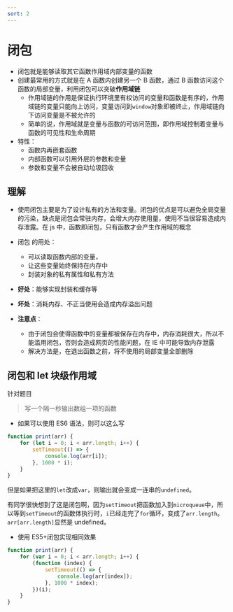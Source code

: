 ```yaml
---
sort: 2
---
```


# 闭包

- 闭包就是能够读取其它函数作用域内部变量的函数
- 创建最常用的方式就是在 A 函数内创建另一个 B 函数，通过 B 函数访问这个函数的局部变量，利用闭包可以突破**作用域链**
  - 作用域链的作用是保证执行环境里有权访问的变量和函数是有序的，作用域链的变量只能向上访问，变量访问到`window`对象即被终止，作用域链向下访问变量是不被允许的
  - 简单的说，作用域就是变量与函数的可访问范围，即作用域控制着变量与函数的可见性和生命周期
- 特性：
  - 函数内再嵌套函数
  - 内部函数可以引用外层的参数和变量
  - 参数和变量不会被自动垃圾回收

## 理解

- 使用闭包主要是为了设计私有的方法和变量。闭包的优点是可以避免全局变量的污染，缺点是闭包会常驻内存，会增大内存使用量，使用不当很容易造成内存泄露。在 js 中，函数即闭包，只有函数才会产生作用域的概念
- 闭包 的用处：

  - 可以读取函数内部的变量，
  - 让这些变量始终保持在内存中
  - 封装对象的私有属性和私有方法

- **好处**：能够实现封装和缓存等
- **坏处**：消耗内存、不正当使用会造成内存溢出问题
- **注意点**：
  - 由于闭包会使得函数中的变量都被保存在内存中，内存消耗很大，所以不能滥用闭包，否则会造成网页的性能问题，在 IE 中可能导致内存泄露
  - 解决方法是，在退出函数之前，将不使用的局部变量全部删除

## 闭包和 let 块级作用域

针对题目

> 写一个隔一秒输出数组一项的函数

- 如果可以使用 ES6 语法，则可以这么写

```js
function print(arr) {
	for (let i = 0; i < arr.length; i++) {
		setTimeout(() => {
			console.log(arr[i]);
		}, 1000 * i);
	}
}
```

但是如果把这里的`let`改成`var`，则输出就会变成一连串的`undefined`。

有同学很快想到了这是闭包啊，因为`setTimeout`把函数加入到`microqueue`中，所以等到`setTimeout`的函数体执行时，`i`已经走完了`for`循环，变成了`arr.length`。`arr[arr.length]`显然是 undefined。

- 使用 ES5+闭包实现相同效果

```js
function print(arr) {
	for (var i = 0; i < arr.length; i++) {
		(function (index) {
			setTimeout(() => {
				console.log(arr[index]);
			}, 1000 * index);
		})(i);
	}
}
```
